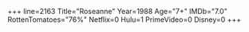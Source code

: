 +++
line=2163
Title="Roseanne"
Year=1988
Age="7+"
IMDb="7.0"
RottenTomatoes="76%"
Netflix=0
Hulu=1
PrimeVideo=0
Disney=0
+++

